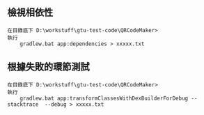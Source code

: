 檢視相依性 
---

	在目錄底下 D:\workstuff\gtu-test-code\QRCodeMaker>
	執行
		gradlew.bat app:dependencies > xxxxx.txt
		
		
根據失敗的環節測試
---
	在目錄底下 D:\workstuff\gtu-test-code\QRCodeMaker>
	執行
		gradlew.bat app:transformClassesWithDexBuilderForDebug --stacktrace  --debug > xxxxx.txt